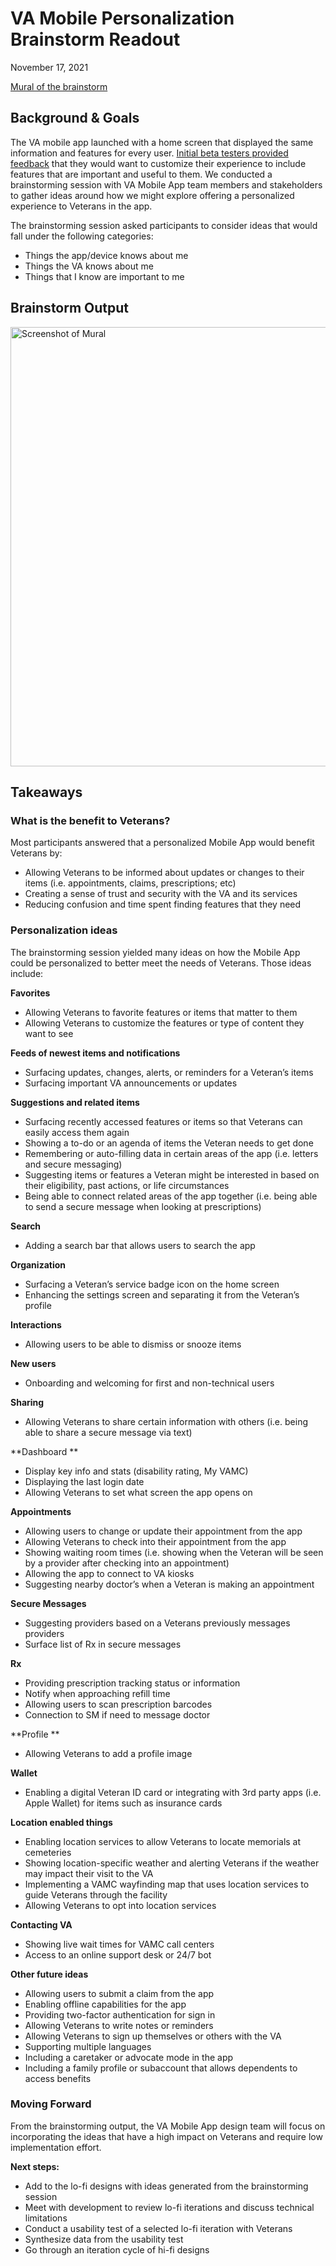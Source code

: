 # VA Mobile Personalization Brainstorm Readout

November 17, 2021

[Mural of the brainstorm](https://app.mural.co/t/adhoccorporateworkspace2583/m/adhoccorporateworkspace2583/1636382068833/dd71e10b7e7d38f44d161641624d3e3d0115601b?sender=u98217f9fb71c48553bdb7841)

## Background & Goals

The VA mobile app launched with a home screen that displayed the same information and features for every user. [Initial beta testers provided feedback](https://github.com/department-of-veterans-affairs/va.gov-team/blob/master/products/va-mobile-app/ux-research/prototype-testing/testing-summary.md#a-customized-home-screen-is-highly-useful) that they would want to customize their experience to include features that are important and useful to them. We conducted a brainstorming session with VA Mobile App team members and stakeholders to gather ideas around how we might explore offering a personalized experience to Veterans in the app. 

The brainstorming session asked participants to consider ideas that would fall under the following categories:


* Things the app/device knows about me
* Things the VA knows about me 
* Things that I know are important to me


## Brainstorm Output

<img width="703" alt="Screenshot of Mural" src="https://user-images.githubusercontent.com/1401704/143089661-0b096051-2d04-410b-89b1-967720b5055d.png">


## Takeaways 


### What is the benefit to Veterans?

Most participants answered that a personalized Mobile App would benefit Veterans by:

* Allowing Veterans to be informed about updates or changes to their items (i.e. appointments, claims, prescriptions; etc)
* Creating a sense of trust and security with the VA and its services 
* Reducing confusion and time spent finding features that they need 

### Personalization ideas

The brainstorming session yielded many ideas on how the Mobile App could be personalized to better meet the needs of Veterans. Those ideas include:

**Favorites**

* Allowing Veterans to favorite features or items that matter to them
* Allowing Veterans to customize the features or type of content they want to see

**Feeds of newest items and notifications**

* Surfacing updates, changes, alerts, or reminders for a Veteran’s items
* Surfacing important VA announcements or updates

**Suggestions and related items**

* Surfacing recently accessed features or items so that Veterans can easily access them again
* Showing a to-do or an agenda of items the Veteran needs to get done
* Remembering or auto-filling data in certain areas of the app (i.e. letters and secure messaging)
* Suggesting items or features a Veteran might be interested in based on their eligibility, past actions, or life circumstances
* Being able to connect related areas of the app together (i.e. being able to send a secure message when looking at prescriptions)

**Search**

* Adding a search bar that allows users to search the app

**Organization**

* Surfacing a Veteran’s service badge icon on the home screen
* Enhancing the settings screen and separating it from the Veteran’s profile

**Interactions**

* Allowing users to be able to dismiss or snooze items

**New users**

* Onboarding and welcoming for first and non-technical users

**Sharing**

* Allowing Veterans to share certain information with others (i.e. being able to share a secure message via text)

**Dashboard **

* Display key info and stats (disability rating, My VAMC)
* Displaying the last login date
* Allowing Veterans to set what screen the app opens on

**Appointments**

* Allowing users to change or update their appointment from the app
* Allowing Veterans to check into their appointment from the app
* Showing waiting room times (i.e. showing when the Veteran will be seen by a provider after checking into an appointment)  
* Allowing the app to connect to VA kiosks 
* Suggesting nearby doctor’s when a Veteran is making an appointment

**Secure Messages**

* Suggesting providers based on a Veterans previously messages providers
* Surface list of Rx in secure messages

**Rx**

* Providing prescription tracking status or information
* Notify when approaching refill time
* Allowing users to scan prescription barcodes
* Connection to SM if need to message doctor

**Profile **

* Allowing Veterans to add a profile image 

**Wallet**

* Enabling a digital Veteran ID card or integrating with 3rd party apps (i.e. Apple Wallet) for items such as insurance cards

**Location enabled things**

* Enabling location services to allow Veterans to locate memorials at cemeteries 
* Showing location-specific weather and alerting Veterans if the weather may impact their visit to the VA
* Implementing a VAMC wayfinding map that uses location services to guide Veterans through the facility
* Allowing Veterans to opt into location services

**Contacting VA**

* Showing live wait times for VAMC call centers
* Access to an online support desk or 24/7 bot 

**Other future ideas**

* Allowing users to submit a claim from the app
* Enabling offline capabilities for the app
* Providing two-factor authentication for sign in
* Allowing Veterans to write notes or reminders
* Allowing Veterans to sign up themselves or others with the VA
* Supporting multiple languages
* Including a caretaker or advocate mode in the app
* Including a family profile or subaccount that allows dependents to access benefits

### Moving Forward

From the brainstorming output, the VA Mobile App design team will focus on incorporating the ideas that have a high impact on Veterans and require low implementation effort. 

**Next steps:**

* Add to the lo-fi designs with ideas generated from the brainstorming session
* Meet with development to review lo-fi iterations and discuss technical limitations
* Conduct a usability test of a selected lo-fi iteration with Veterans
* Synthesize data from the usability test 
* Go through an iteration cycle of hi-fi designs
